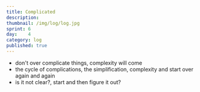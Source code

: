 ```yaml
---
title: Complicated
description: 
thumbnail: /img/log/log.jpg
sprint: 6
day:	4
category: log
published: true
---
```


- don't over complicate things, complexity will come
- the cycle of complications, the simplification, complexity and start over again and again
- is it not clear?, start and then figure it out?

